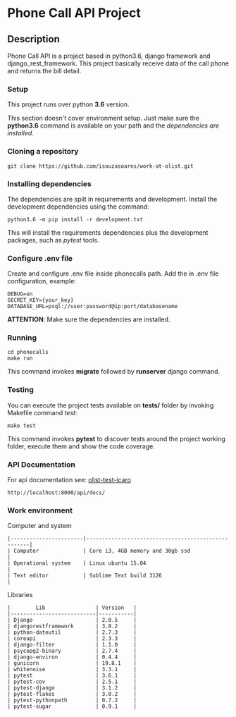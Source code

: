 
# Phone Call API Project

## Description

Phone Call API is a project based in python3.6, django framework and django_rest_framework.
This project basically receive data of the call phone and returns the bill detail.


### Setup

This project runs over python **3.6** version.

This section doesn't cover environment setup. Just make sure the **python3.6** command is available on your path and the *dependencies are installed*.


### Cloning a repository

    git clone https://github.com/isouzasoares/work-at-olist.git


### Installing dependencies

The dependencies are split in requirements and development. Install the development dependencies using the command:

    python3.6 -m pip install -r development.txt

This will install the requirements dependencies plus the development packages, such as *pytest* tools.


### Configure .env file

Create and configure .env file inside phonecalls path. Add the in .env file configuration, example:
   
    DEBUG=on
    SECRET_KEY={your_key}
    DATABASE_URL=psql://user:password@ip:port/databasename


**ATTENTION**: Make sure the dependencies are installed.

### Running

    cd phonecalls
    make run

This command invokes **migrate** followed by **runserver** django command.


### Testing

You can execute the project tests available on **tests/** folder by invoking Makefile command *test*:

    make test

This command invokes **pytest** to discover tests around the project working folder, execute them and show the code coverage.


### API Documentation

For api documentation see: [olist-test-icaro](https://olist-test-icaro.herokuapp.com/api/docs/)

    http://localhost:8000/api/docs/ 


### Work environment

Computer and system

    |-----------------------|----------------------------------------------------|
    | Computer              | Core i3, 4GB memory and 30gb ssd                   |
    | Operational system    | Linux ubuntu 15.04                                 |
    | Text editor           | Sublime Text build 3126                            |


Libraries
    
    |        Lib                | Version   |
    |---------------------------|-----------|
    | Django                    | 2.0.5     |
    | djangorestframework       | 3.8.2     |
    | python-dateutil           | 2.7.3     | 
    | coreapi                   | 2.3.3     |
    | django-filter             | 1.1.0     |
    | psycopg2-binary           | 2.7.4     |
    | django-environ            | 0.4.4     |
    | gunicorn                  | 19.8.1    |
    | whitenoise                | 3.3.1     |
    | pytest                    | 3.6.1     |
    | pytest-cov                | 2.5.1     |
    | pytest-django             | 3.1.2     |
    | pytest-flakes             | 3.0.2     |
    | pytest-pythonpath         | 0.7.2     |
    | pytest-sugar              | 0.9.1     |